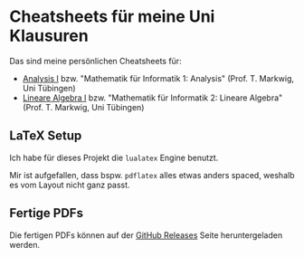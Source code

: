 # Cheatsheets für meine Uni Klausuren

Das sind meine persönlichen Cheatsheets für:
- [Analysis I](./analysis1) bzw. "Mathematik für Informatik 1: Analysis" (Prof. T. Markwig, Uni Tübingen)
- [Lineare Algebra I](./lineare-algebra1) bzw. "Mathematik für Informatik 2: Lineare Algebra" (Prof. T. Markwig, Uni Tübingen)

## LaTeX Setup

Ich habe für dieses Projekt die `lualatex` Engine benutzt.

Mir ist aufgefallen, dass bspw. `pdflatex` alles etwas anders spaced,
weshalb es vom Layout nicht ganz passt.

## Fertige PDFs
Die fertigen PDFs können auf der [GitHub Releases](https://github.com/rabuu/cheatsheets/releases/latest) Seite heruntergeladen werden.
